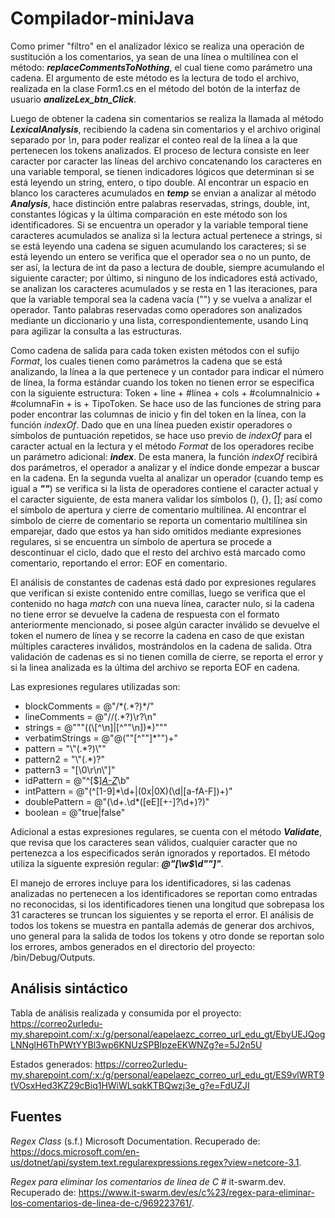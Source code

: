 # Compilador-miniJava
Como primer "filtro" en el analizador léxico se realiza una operación de sustitución a los comentarios, ya sean de una línea o multilínea con el método: ***replaceCommentsToNothing***, el cual tiene como parámetro una cadena. El argumento de este método es la lectura de todo el archivo, realizada en la clase Form1.cs en el método del botón de la interfaz de usuario ***analizeLex_btn_Click***.


Luego de obtener la cadena sin comentarios se realiza la llamada al método ***LexicalAnalysis***, recibiendo la cadena sin comentarios y el archivo original separado por *\n*, para poder realizar el conteo real de la línea a la que pertenecen los tokens analizados. El proceso de lectura consiste en leer caracter por caracter las líneas del archivo concatenando los caracteres en una variable temporal, se tienen indicadores lógicos que determinan si se está leyendo un string, entero, o tipo double. Al encontrar un espacio en blanco los caracteres acumulados en ***temp*** se envian a analizar al método ***Analysis***, hace distinción entre palabras reservadas, strings, double, int, constantes lógicas y la última comparación en este método son los identificadores. Si se encuentra un operador y la variable temporal tiene caracteres acumulados se analiza si la lectura actual pertenece a strings, si se está leyendo una cadena se siguen acumulando los caracteres; si se está leyendo un entero se verifica que el operador sea o no un punto, de ser así, la lectura de int da paso a lectura de double, siempre acumulando el siguiente caracter; por último, si ninguno de los indicadores está activado, se analizan los caracteres acumulados y se resta en 1 las iteraciones, para que la variable temporal sea la cadena vacía ("") y se vuelva a analizar el operador. Tanto palabras reservadas como operadores son analizados mediante un diccionario y una lista, correspondientemente, usando Linq para agilizar la consulta a las estructuras.


Como cadena de salida para cada token existen métodos con el sufijo *Format*, los cuales tienen como parámetros la cadena que se está analizando, la línea a la que pertenece y un contador para indicar el número de línea, la forma estándar cuando los token no tienen error se especifica con la siguiente estructura: Token + line + #línea + cols + #columnaInicio + #columnaFin + is + TipoToken. Se hace uso de las funciones de string para poder encontrar las columnas de inicio y fin del token en la línea, con la función *indexOf*. Dado que en una línea pueden existir operadores o símbolos de puntuación repetidos, se hace uso previo de *indexOf* para el caracter actual en la lectura y el método *Format* de los operadores recibe un parámetro adicional: ***index***. De esta manera, la función *indexOf* recibirá dos parámetros, el operador a analizar y el índice donde empezar a buscar en la cadena. En la segunda vuelta al analizar un operador (cuando temp es igual a ***""***) se verifica si la lista de operadores contiene el caracter actual y el caracter siguiente, de esta manera validar los símbolos (), {}, []; así como el símbolo de apertura y cierre de comentario multilínea. Al encontrar el símbolo de cierre de comentario se reporta un comentario multilínea sin emparejar, dado que estos ya han sido omitidos mediante expresiones regulares, si se encuentra un símbolo de apertura se procede a descontinuar el ciclo, dado que el resto del archivo está marcado como comentario, reportando el error: EOF en comentario.


El análisis de constantes de cadenas está dado por expresiones regulares que verifican si existe contenido entre comillas, luego se verifica que el contenido no haga *match* con una nueva línea, caracter nulo, si la cadena no tiene error se devuelve la cadena de respuesta con el formato anteriormente mencionado, si posee algún caracter inválido se devuelve el token el numero de línea y se recorre la cadena en caso de que existan múltiples caracteres inválidos, mostrándolos en la cadena de salida. Otra validación de cadenas es si no tienen comilla de cierre, se reporta el error y si la linea analizada es la última del archivo se reporta EOF en cadena.

Las expresiones regulares utilizadas son: 
* blockComments = @"/\*(.*?)\*/"
* lineComments = @"//(.*?)\r?\n"
* strings = @"""((\\[^\n]|[^""\n])*)"""
* verbatimStrings = @"@(""[^""]*"")+"
* pattern = "\\\"(.*?)\\\""
* pattern2 = "\\\"(.*)?"
* pattern3 = "[\0\r\n\\\"]"
*	idPattern = @"^[\$]*[A-Z]([A-Z0-9^\$])*\b"
* intPattern = @"(^[1-9]*\d+|(0x|0X)(\d|[a-fA-F])+)"
* doublePattern = @"(\d+\.\d*([eE][\+-]?\d+)?)"
* boolean = @"true|false"


Adicional a estas expresiones regulares, se cuenta con el método ***Validate***, que revisa que los caracteres sean válidos, cualquier caracter que no pertenezca a los especificados serán ignorados y reportados. El método utiliza la siguente expresión regular: ***@"[\w$\d\""]"***.


El manejo de errores incluye para los identificadores, si las cadenas analizadas no pertenecen a los identificadores se reportan como entradas no reconocidas, si los identificadores tienen una longitud que sobrepasa los 31 caracteres se truncan los siguientes y se reporta el error. El análisis de todos los tokens se muestra en pantalla además de generar dos archivos, uno general para la salida de todos los tokens y otro donde se reportan solo los errores, ambos generados en el directorio del proyecto: /bin/Debug/Outputs.

## Análisis sintáctico
Tabla de análisis realizada y consumida por el proyecto: https://correo2urledu-my.sharepoint.com/:x:/g/personal/eapelaezc_correo_url_edu_gt/EbyUEJQogLNNglH6ThPWtYYBl3wp6KNUzSPBIpzeEKWNZg?e=5J2n5U

Estados generados: https://correo2urledu-my.sharepoint.com/:x:/g/personal/eapelaezc_correo_url_edu_gt/ES9vlWRT9tVOsxHed3KZ29cBiq1HWiWLsqkKTBQwzj3e_g?e=FdUZJI


## Fuentes 
*Regex Class* (s.f.) Microsoft Documentation. Recuperado de: https://docs.microsoft.com/en-us/dotnet/api/system.text.regularexpressions.regex?view=netcore-3.1.



*Regex para eliminar los comentarios de línea de C #* it-swarm.dev. Recuperado de: https://www.it-swarm.dev/es/c%23/regex-para-eliminar-los-comentarios-de-linea-de-c/969223761/.
